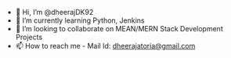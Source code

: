 - 👋 Hi, I’m @dheerajDK92
- 🌱 I’m currently learning Python, Jenkins
- 💞️ I’m looking to collaborate on MEAN/MERN Stack Development Projects
- 📫 How to reach me - Mail Id: dheerajatoria@gmail.com

<!---
dheerajDK92/dheerajDK92 is a ✨ special ✨ repository because its `README.md` (this file) appears on your GitHub profile.
You can click the Preview link to take a look at your changes.
--->
